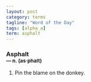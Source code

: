 ```yaml
---
layout: post
category: terms
tagline: "Word of the Day"
tags: [alpha_a]
term: asphalt
---
```


<h3>Asphalt<br/> <small>&mdash; n. (as<span>&middot;</span>phalt)</small></h3>
<p><ol>
<li>Pin the blame on the donkey.</li>
</ol></p>
